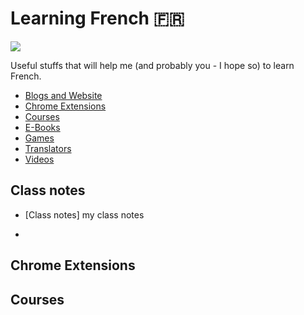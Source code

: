 # Learning French :fr:

<img src="https://drive.google.com/file/d/1MZP9TVJvxPqkY96nlYS3a44PX9WSfLIS/"/>


Useful stuffs that will help me (and probably you - I hope so) to learn French.

* [Blogs and Website](#blogs-and-website)
* [Chrome Extensions](#chrome-extensions)
* [Courses](#courses)
* [E-Books](#e-books)
* [Games](#games)
* [Translators](#translators)
* [Videos](#videos)

## Class notes

* [Class notes]
my class notes

* 

## Chrome Extensions


## Courses
